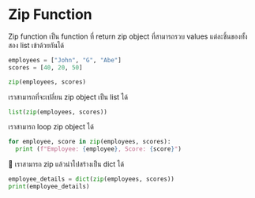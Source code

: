 # Zip Function

Zip function เป็น function ที่ return zip object ที่สามารถรวบ values แต่ละชิ้นของทั้งสอง list เข้าด้วยกันได้

```python
employees = ["John", "G", "Abe"]
scores = [40, 20, 50]

zip(employees, scores)
```

เราสามารถที่จะเปลี่ยน zip object เป็น list ได้

```python
list(zip(employees, scores))
```

เราสามารถ loop zip object ได้

```python
for employee, score in zip(employees, scores):
  print (f"Employee: {employee}, Score: {score}")
```

🌟 เราสามารถ zip แล้วนำไปสร้างเป็น dict ได้

```python
employee_details = dict(zip(employees, scores))
print(employee_details)
```
